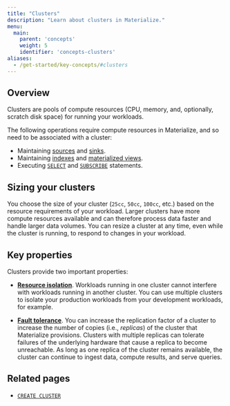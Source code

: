 ```yaml
---
title: "Clusters"
description: "Learn about clusters in Materialize."
menu:
  main:
    parent: 'concepts'
    weight: 5
    identifier: 'concepts-clusters'
aliases:
  - /get-started/key-concepts/#clusters
---
```


## Overview

Clusters are pools of compute resources (CPU, memory, and, optionally, scratch
disk space) for running your workloads.

The following operations require compute resources in Materialize, and so need
to be associated with a cluster:

- Maintaining [sources](/concepts/sources/) and [sinks](/concepts/sinks/).
- Maintaining [indexes](/concepts/indexes/) and [materialized
  views](/concepts/views/#materialized-views).
- Executing [`SELECT`](/sql/select/) and [`SUBSCRIBE`](/sql/subscribe/) statements.

## Sizing your clusters

You choose the size of your cluster (`25cc`, `50cc`, `100cc`, etc.) based on
the resource requirements of your workload. Larger clusters have more compute
resources available and can therefore process data faster and handle larger data
volumes. You can resize a cluster at any time, even while the cluster is
running, to respond to changes in your workload.

## Key properties

Clusters provide two important properties:

  * [**Resource isolation**](/sql/create-cluster#resource-isolation). Workloads
    running in one cluster cannot interfere with workloads running in another
    cluster. You can use multiple clusters to isolate your production workloads
    from your development workloads, for example.

  * [**Fault tolerance**](/sql/create-cluster#replication-factor). You can
    increase the replication factor of a cluster to increase the number of
    copies (i.e., _replicas_) of the cluster that Materialize provisions.
    Clusters with multiple replicas can tolerate failures of the underlying
    hardware that cause a replica to become unreachable. As long as one replica
    of the cluster remains available, the cluster can continue to ingest data,
    compute results, and serve queries.

## Related pages

- [`CREATE CLUSTER`](/sql/create-cluster)
